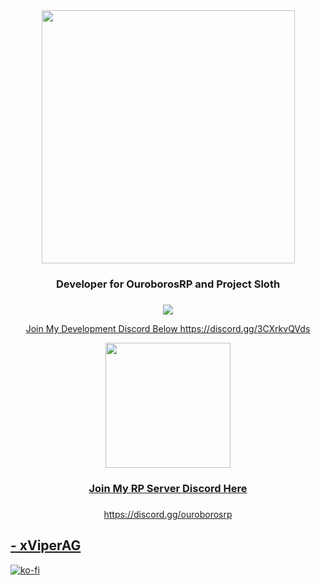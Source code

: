 <div align="center">
  <kbd>
  <img src="https://media.discordapp.net/attachments/420673025214644236/1011442827043012658/xViperAG_2.png" width="405">
  </kbd>
  <h3 align="center">Developer for OuroborosRP and Project Sloth<h3>
</div>
<p align="center">
  <tr>
    <td align="center" style="padding=0;width=50%;">
      <a href="https://github.com/xViperAG">
      <img src="https://github-readme-stats.vercel.app/api/?username=xViperAG&theme=dark&show_icons=true"/>
    </td>
  </tr>
</p>
<p align="center">
Join My Development Discord Below
https://discord.gg/3CXrkvQVds
</p>
<div align="center">
  <kbd>
  <img src="https://media.discordapp.net/attachments/996342018127175751/1001672364813189231/ouroborosresized.png" width="200">
  </kbd>
  <h3 align="center">Join My RP Server Discord Here<h3>
</div>
<p align="center">
https://discord.gg/ouroborosrp
</p>

## - xViperAG
[![ko-fi](https://ko-fi.com/img/githubbutton_sm.svg)](https://ko-fi.com/xviperag)

<!--### Hi there 👋
**xViperAG/xViperAG** is a ✨ _special_ ✨ repository because its `README.md` (this file) appears on your GitHub profile.

Here are some ideas to get you started:

- 🔭 I’m currently working on ...
- 🌱 I’m currently learning ...
- 👯 I’m looking to collaborate on ...
- 🤔 I’m looking for help with ...
- 💬 Ask me about ...
- 📫 How to reach me: ...
- 😄 Pronouns: ...
- ⚡ Fun fact: ...
-->
